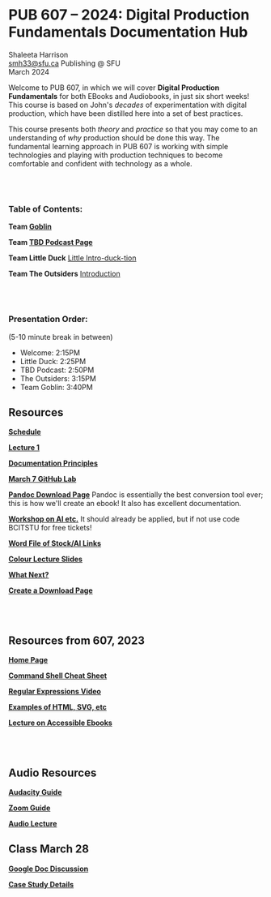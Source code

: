 # PUB 607 – 2024: Digital Production Fundamentals Documentation Hub

Shaleeta Harrison  
smh33@sfu.ca
Publishing @ SFU  
March 2024

Welcome to PUB 607, in which we will cover **Digital Production Fundamentals** for both EBooks and Audiobooks, in just six short weeks! This course is based on John's *decades* of experimentation with digital production, which have been distilled here into a set of best practices. 

This course presents both *theory* and *practice* so that you may come to an understanding of *why* production should be done this way. The fundamental learning approach in PUB 607 is working with simple technologies and playing with production techniques to become comfortable and confident with technology as a whole.

<br> </br>

### Table of Contents:

**Team [Goblin](Goblin.md)**

**Team [TBD Podcast Page](TBDPodcast.md)**

**Team Little Duck** [Little Intro-duck-tion](LittleDuck.md)

**Team The Outsiders** [Introduction](theoutsiders.md)

<br> </br>


### Presentation Order:
(5-10 minute break in between)

- Welcome: 2:15PM
- Little Duck: 2:25PM
- TBD Podcast: 2:50PM
- The Outsiders: 3:15PM
- Team Goblin: 3:40PM



## Resources

[**Schedule**](Schedule.md)

[**Lecture 1**](Lecture1.md)

[**Documentation Principles**](documentation.md)

[**March 7 GitHub Lab**](March7.md)

[**Pandoc Download Page**](https://pandoc.org/installing.html)
Pandoc is essentially the best conversion tool ever; this is how we'll create an ebook! It also has excellent documentation. 

[**Workshop on AI etc.**](https://www.eventbrite.ca/e/magazine-publishing-essentials-tickets-820283438847?discount=BCITSTU)
It should already be applied, but if not use code BCITSTU for free tickets! 

[**Word File of Stock/AI Links**](https://docs.google.com/document/d/1wCIllY6u68wQx3-F_EYJJ6umhL5V4fjKI5HDubwrd1U/edit?usp=sharing)

[**Colour Lecture Slides**](https://www.canva.com/design/DAGApGLBE2Y/jwSgBhs9l7-J-qalExnIgg/edit?utm_content=DAGApGLBE2Y&utm_campaign=designshare&utm_medium=link2&utm_source=sharebutton)

[**What Next?**](Next.md)

[**Create a Download Page**](page.md) 

<br> </br>

## Resources from 607, 2023
[**Home Page**](https://github.com/jmaxsfu/pub607-23/blob/main/README.md)

[**Command Shell Cheat Sheet**](https://github.com/jmaxsfu/pub607-23/blob/main/Commands.md)

[**Regular Expressions Video**](https://github.com/jmaxsfu/pub607-23/blob/main/Regex.md)

[**Examples of HTML, SVG, etc**](https://github.com/jmaxsfu/pub607-23/blob/main/XMLexamples.md)

[**Lecture on Accessible Ebooks**](https://github.com/jmaxsfu/pub607-23/blob/main/3.Ebooks.md)

<br> </br>

## Audio Resources

[**Audacity Guide**](https://github.com/jmaxsfu/pub607-23/blob/main/DAW.md#shure-sm58)

[**Zoom Guide**](zoom.md)

[**Audio Lecture**](AudioLecture.md)

## Class March 28

[**Google Doc Discussion**](https://docs.google.com/document/d/129MC6l1Uk8eg0xOUJ6-1DvEXHMZzWO-sHlp_p108W-s/edit?usp=sharing)

[**Case Study Details**](casestudy.md)

